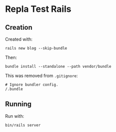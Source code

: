 # Repla Test Rails

## Creation

Created with:

	rails new blog --skip-bundle

Then:

	bundle install --standalone --path vendor/bundle

This was removed from `.gitignore`:

	# Ignore bundler config.
	/.bundle

## Running

Run with:

	bin/rails server

